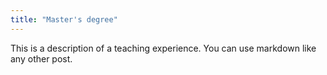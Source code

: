 ```yaml
---
title: "Master's degree"
---
```



This is a description of a teaching experience. You can use markdown like any other post.
